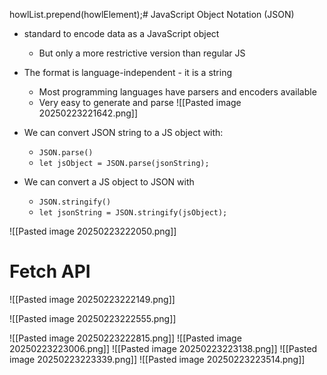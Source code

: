 howlList.prepend(howlElement);# JavaScript Object Notation (JSON)

- standard to encode data as a JavaScript object
	- But only a more restrictive version than regular JS
- The format is language-independent - it is a string
	- Most programming languages have parsers and encoders available
	- Very easy to generate and parse
![[Pasted image 20250223221642.png]]


- We can convert JSON string to a JS object with:
	- `JSON.parse()`
	- `let jsObject = JSON.parse(jsonString);`
- We can convert a JS object to JSON with 
	- `JSON.stringify()`
	- `let jsonString = JSON.stringify(jsObject);`

![[Pasted image 20250223222050.png]]

# Fetch API

![[Pasted image 20250223222149.png]]

![[Pasted image 20250223222555.png]]

![[Pasted image 20250223222815.png]]
![[Pasted image 20250223223006.png]]
![[Pasted image 20250223223138.png]]
![[Pasted image 20250223223339.png]]
![[Pasted image 20250223223514.png]]